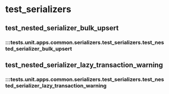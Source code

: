 # test_serializers

## test_nested_serializer_bulk_upsert

### :::tests.unit.apps.common.serializers.test_serializers.test_nested_serializer_bulk_upsert

## test_nested_serializer_lazy_transaction_warning

### :::tests.unit.apps.common.serializers.test_serializers.test_nested_serializer_lazy_transaction_warning

